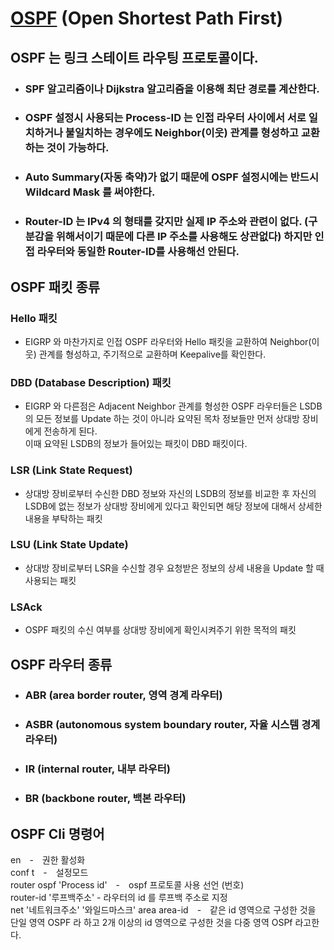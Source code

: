# [OSPF](https://ko.wikipedia.org/wiki/%EC%B5%9C%EB%8B%A8_%EA%B2%BD%EB%A1%9C_%EC%9A%B0%EC%84%A0_%ED%94%84%EB%A1%9C%ED%86%A0%EC%BD%9C) (Open Shortest Path First)    
## OSPF 는 링크 스테이트 라우팅 프로토콜이다.
- ### SPF 알고리즘이나 Dijkstra 알고리즘을 이용해 최단 경로를 계산한다.   
- ### OSPF 설정시 사용되는 Process-ID 는 인접 라우터 사이에서 서로 일치하거나 불일치하는  경우에도    Neighbor(이웃) 관계를 형성하고 교환하는 것이 가능하다.
- ### Auto Summary(자동 축약)가 없기 때문에 OSPF 설정시에는 반드시 Wildcard Mask 를 써야한다.
- ### Router-ID 는 IPv4 의 형태를 갖지만 실제 IP 주소와 관련이 없다. (구분감을 위해서이기 때문에 다른 IP 주소를 사용해도 상관없다)     하지만 인접 라우터와 동일한 Router-ID를 사용해선 안된다.
## OSPF 패킷 종류
### Hello 패킷
- EIGRP 와 마찬가지로 인접 OSPF 라우터와 Hello 패킷을 교환하여 Neighbor(이웃) 관계를 형성하고, 주기적으로 교환하며 Keepalive를 확인한다.
### DBD (Database Description) 패킷
- EIGRP 와 다른점은 Adjacent Neighbor 관계를 형성한 OSPF 라우터들은 LSDB의 모든 정보를 Update 하는  것이 아니라 요약된 목차 정보들만 먼저 상대방 장비에게 전송하게 된다.   
이때 요약된 LSDB의 정보가 들어있는 패킷이 DBD 패킷이다.
### LSR (Link State Request)   
- 상대방 장비로부터 수신한 DBD 정보와 자신의 LSDB의 정보를 비교한 후 자신의 LSDB에 없는 정보가 상대방 장비에게 있다고 확인되면 해당 정보에 대해서 상세한 내용을 부탁하는 패킷
### LSU (Link State Update)
- 상대방 장비로부터 LSR을 수신할 경우 요청받은 정보의 상세 내용을 Update 할 때 사용되는 패킷
### LSAck
- OSPF 패킷의 수신 여부를 상대방 장비에게 확인시켜주기 위한 목적의 패킷
## OSPF 라우터 종류
- ### ABR (area border router, 영역 경계 라우터)   
- ### ASBR (autonomous system boundary router, 자율 시스템 경계 라우터)   
- ### IR (internal router, 내부 라우터)   
- ### BR (backbone router, 백본 라우터)   
## OSPF Cli 명령어   
en　-　권한 활성화  
conf t　-　설정모드   
router ospf 'Process id'　-　ospf 프로토콜 사용 선언 (번호)   
router-id '루프백주소' - 라우터의 id 를 루프백 주소로 지정  
net '네트워크주소' '와일드마스크' area area-id　-　같은 id 영역으로 구성한 것을 단일 영역 OSPF 라 하고 2개 이상의 id 영역으로 구성한 것을 다중 영역 OSPf 라고한다.   
